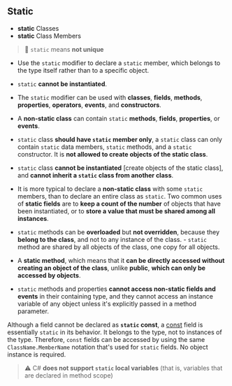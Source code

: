 ## Static

- **static** Classes
- **static** Class Members

> 📌 `static` means **not unique**




- Use the `static` modifier to declare a `static` member,  which belongs to the type itself rather than to a specific object. 
- `static` **cannot be instantiated**. 
- The `static` modifier can be used with **classes**, **fields**, **methods**, **properties**, **operators**, **events**, and **constructors**. 
- A **non-static class** can contain `static` **methods**, **fields**, **properties**, or **events**. 
- `static` class **should have `static` member only**, a `static` class can only contain `static` data members, `static` methods, and a `static` constructor. It is **not allowed to create objects of the static class**.  
- `static` class **cannot be instantiated** [create objects of the static class], and **cannot inherit a `static` class from another class**.
- It is more typical to declare a **non-static class** with some `static` members, than to declare an entire class as `static`. Two common uses of **static fields** are to **keep a count of the number** of objects that have been instantiated, or to **store a value that must be shared among all instances**.

- `static` methods can be **overloaded** but **not overridden**, because they **belong to the class**, and not to any instance of the class. - `static` method are shared by all objects of the class, one copy for all objects. 
- A **static method**, which means that it **can be directly accessed without creating an object of the class**, unlike **public**, **which can only be accessed by objects**.

- `static` methods and properties **cannot access non-static fields and events** in their containing type, and they cannot access an instance variable of any object unless it's explicitly passed in a method parameter.

Although a field cannot be declared as **`static` const**, a [const](https://docs.microsoft.com/en-us/dotnet/csharp/language-reference/keywords/const) field is essentially `static` in its behavior. It belongs to the type, not to instances of the type. Therefore, `const` fields can be accessed by using the same `ClassName.MemberName` notation that's used for `static` fields. No object instance is required.


> ⚠️ C# **does not support `static` local variables** (that is, variables that are declared in method scope)



